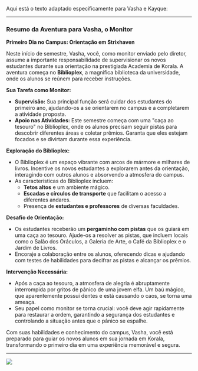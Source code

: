 Aqui está o texto adaptado especificamente para Vasha e Kayque:

---

### Resumo da Aventura para Vasha, o Monitor

**Primeiro Dia no Campus: Orientação em Strixhaven**

Neste início de semestre, Vasha, você, como monitor enviado pelo diretor, assume a importante responsabilidade de supervisionar os novos estudantes durante sua orientação na prestigiada Academia de Korala. A aventura começa no **Biblioplex**, a magnífica biblioteca da universidade, onde os alunos se reúnem para receber instruções.

**Sua Tarefa como Monitor:**
- **Supervisão:** Sua principal função será cuidar dos estudantes do primeiro ano, ajudando-os a se orientarem no campus e a completarem a atividade proposta.
- **Apoio nas Atividades:** Este semestre começa com uma "caça ao tesouro" no Biblioplex, onde os alunos precisam seguir pistas para descobrir diferentes áreas e coletar prêmios. Garanta que eles estejam focados e se divirtam durante essa experiência.

**Exploração do Biblioplex:**
- O Biblioplex é um espaço vibrante com arcos de mármore e milhares de livros. Incentive os novos estudantes a explorarem antes da orientação, interagindo com outros alunos e absorvendo a atmosfera do campus.
- As características do Biblioplex incluem:
  - **Tetos altos** e um ambiente mágico.
  - **Escadas e círculos de transporte** que facilitam o acesso a diferentes andares.
  - Presença de **estudantes e professores** de diversas faculdades.

**Desafio de Orientação:**
- Os estudantes receberão um **pergaminho com pistas** que os guiará em uma caça ao tesouro. Ajude-os a resolver as pistas, que incluem locais como o Salão dos Oráculos, a Galeria de Arte, o Café da Biblioplex e o Jardim de Livros.
- Encoraje a colaboração entre os alunos, oferecendo dicas e ajudando com testes de habilidades para decifrar as pistas e alcançar os prêmios.

**Intervenção Necessária:**
- Após a caça ao tesouro, a atmosfera de alegria é abruptamente interrompida por gritos de pânico de uma jovem elfa. Um baú mágico, que aparentemente possui dentes e está causando o caos, se torna uma ameaça.
- Seu papel como monitor se torna crucial: você deve agir rapidamente para restaurar a ordem, garantindo a segurança dos estudantes e controlando a situação antes que o pânico se espalhe.

Com suas habilidades e conhecimento do campus, Vasha, você está preparado para guiar os novos alunos em sua jornada em Korala, transformando o primeiro dia em uma experiência memorável e segura.

---

![](https://5e.tools/img/book/SCC/026-03-002.first-year-students.webp)